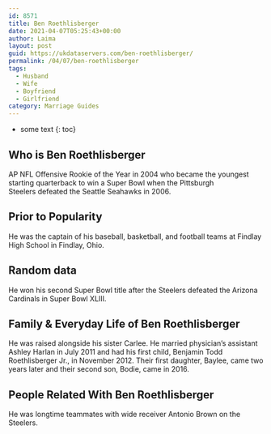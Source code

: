 ```yaml
---
id: 8571
title: Ben Roethlisberger
date: 2021-04-07T05:25:43+00:00
author: Laima
layout: post
guid: https://ukdataservers.com/ben-roethlisberger/
permalink: /04/07/ben-roethlisberger
tags:
  - Husband
  - Wife
  - Boyfriend
  - Girlfriend
category: Marriage Guides
---
```


* some text
{: toc}


## Who is Ben Roethlisberger
                  
                  
                  
AP NFL Offensive Rookie of the Year in 2004 who became the youngest starting quarterback to win a Super Bowl when the Pittsburgh Steelers defeated the Seattle Seahawks in 2006.
                  
              
            
              
            
                
                
                
## Prior to Popularity
                  
                  
                  
He was the captain of his baseball, basketball, and football teams at Findlay High School in Findlay, Ohio.
                  
              
            
              
            
                
                
                
## Random data
                  
                  
                  
He won his second Super Bowl title after the Steelers defeated the Arizona Cardinals in Super Bowl XLIII.
                  
              
            
              
            
                
                
                
## Family & Everyday Life of Ben Roethlisberger
                  
                  
                  
He was raised alongside his sister Carlee. He married physician&#8217;s assistant Ashley Harlan in July 2011 and had his first child, Benjamin Todd Roethlisberger Jr., in November 2012. Their first daughter, Baylee, came two years later and their second son, Bodie, came in 2016. 
                  
              
            
              
            
                
                
                
## People Related With Ben Roethlisberger
                  
                  
                  
He was longtime teammates with wide receiver Antonio Brown on the Steelers. 
                  
              
            
              
            
                
              
            
              
              
            
            
              
            
          
          
          